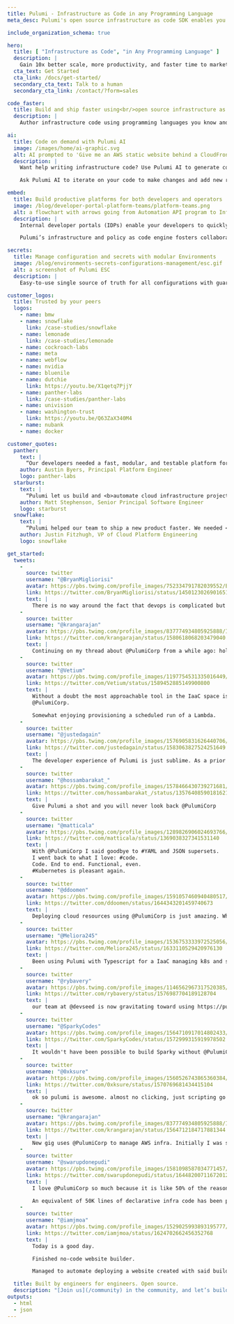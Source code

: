 ```yaml
---
title: Pulumi - Infrastructure as Code in any Programming Language
meta_desc: Pulumi's open source infrastructure as code SDK enables you to create, deploy, and manage infrastructure on any cloud, using your favorite languages.

include_organization_schema: true

hero:
  title: [ "Infrastructure as Code", "in Any Programming Language" ]
  description: |
    Gain 10x better scale, more productivity, and faster time to market.
  cta_text: Get Started
  cta_link: /docs/get-started/
  secondary_cta_text: Talk to a human
  secondary_cta_link: /contact/?form=sales

code_faster:
  title: Build and ship faster using<br/>open source infrastructure as code
  description: |
    Author infrastructure code using programming languages you know and love. Write statements to define infrastructure using your IDE with autocomplete, type checking, and documentation.

ai:
  title: Code on demand with Pulumi AI
  image: /images/home/ai-graphic.svg
  alt: AI prompted to 'Give me an AWS static website behind a CloudFront CDN' and outputting Pulumi code
  description: |
    Want help writing infrastructure code? Use Pulumi AI to generate code for your desired infrastructure – all through natural language commands.

    Ask Pulumi AI to iterate on your code to make changes and add new resources.

embed:
  title: Build productive platforms for both developers and operators
  image: /blog/developer-portal-platform-teams/platform-teams.png
  alt: a flowchart with arrows going from Automation API program to Infrasctucture as Code programs to Pulumi Engine deploys stacks
  description: |
    Internal developer portals (IDPs) enable your developers to quickly provision security-compliant infrastructure, boost productivity with pre-configured architectures and automate testing and deployments, adhering to organizational standards.

    Pulumi’s infrastructure and policy as code engine fosters collaboration between your developers, security, and operation teams through common, popular programming languages.

secrets:
  title: Manage configuration and secrets with modular Environments
  image: /blog/environments-secrets-configurations-management/esc.gif
  alt: a screenshot of Pulumi ESC
  description: |
    Easy-to-use single source of truth for all configurations with guardrails. Seamlessly adopt short-lived dynamic secrets. Never have downtime over changed configurations because you can change once and have it updated everywhere. Enforce least-privileged access through role-based access controls.

customer_logos:
  title: Trusted by your peers
  logos:
    - name: bmw
    - name: snowflake
      link: /case-studies/snowflake
    - name: lemonade
      link: /case-studies/lemonade
    - name: cockroach-labs
    - name: meta
    - name: webflow
    - name: nvidia
    - name: bluenile
    - name: dutchie
      link: https://youtu.be/X1qetq7PjjY
    - name: panther-labs
      link: /case-studies/panther-labs
    - name: univision
    - name: washington-trust
      link: https://youtu.be/Q63ZaX340M4
    - name: nubank
    - name: docker

customer_quotes:
  panther:
    text: |
      “Our developers needed a fast, modular, and testable platform for managing cloud infrastructure. <b>Nothing is better than having standard programming languages for building and managing infrastructure</b>”
    author: Austin Byers, Principal Platform Engineer
    logo: panther-labs
  starburst:
    text: |
      “Pulumi let us build and <b>automate cloud infrastructure projects</b> at a scale that simply wasn’t imaginable using prior-generation infrastructure as code technologies”
    author: Matt Stephenson, Senior Principal Software Engineer
    logo: starburst
  snowflake:
    text: |
      “Pulumi helped our team to ship a new product faster. We needed <b>one tool to setup and manage multi-cloud, multi-region Kubernetes clusters</b> that infrastructure and applications teams could use collaboratively”
    author: Justin Fitzhugh, VP of Cloud Platform Engineering
    logo: snowflake

get_started:
  tweets:
    -
      source: twitter
      username: "@BryanMigliorisi"
      avatar: https://pbs.twimg.com/profile_images/752334791782039552/BsVNGBaV_400x400.jpg
      link: https://twitter.com/BryanMigliorisi/status/1450123026901651460
      text: |
        There is no way around the fact that devops is complicated but @PulumiCorp is a game changer for me.  Blows away CloudForamtion, TerraForm, CDK, etc.
    -
      source: twitter
      username: "@krangarajan"
      avatar: https://pbs.twimg.com/profile_images/837774934805925888/I51_kI-H_400x400.jpg
      link: https://twitter.com/krangarajan/status/1580618068203479040
      text: |
        Continuing on my thread about @PulumiCorp from a while ago: holy shit I am a convert. I needed to setup a staging environment that was mostly identical to prod, and once I trued up our Pulumi stack with AWS, it took *minutes* to do this. How have I lived without this until now?
    -
      source: twitter
      username: "@Vetium"
      avatar: https://pbs.twimg.com/profile_images/1197754531335016449/etr4hfpJ_400x400.jpg
      link: https://twitter.com/Vetium/status/1589452885149900800
      text: |
        Without a doubt the most approachable tool in the IaaC space is
        @PulumiCorp.

        Somewhat enjoying provisioning a scheduled run of a Lambda.
    -
      source: twitter
      username: "@justedagain"
      avatar: https://pbs.twimg.com/profile_images/1576905831626440706/wigR9_hF_400x400.jpg
      link: https://twitter.com/justedagain/status/1583063827524251649
      text: |
        The developer experience of Pulumi is just sublime. As a prior Terraform user, the grass is substantially greener on this side. I'm so glad I made the switch two years back. Using Terraform for my current use case would be a massive downgrade.
    -
      source: twitter
      username: "@hossambarakat_"
      avatar: https://pbs.twimg.com/profile_images/1578466430739271681/FZnNwxcA_400x400.jpg
      link: https://twitter.com/hossambarakat_/status/1357640859018162176
      text: |
        Give Pulumi a shot and you will never look back @PulumiCorp
    -
      source: twitter
      username: "@matticala"
      avatar: https://pbs.twimg.com/profile_images/1289826906024693766/LOdbjWdW_400x400.jpg
      link: https://twitter.com/matticala/status/1369038327341531140
      text: |
        With @PulumiCorp I said goodbye to #YAML and JSON supersets.
        I went back to what I love: #code.
        Code. End to end. Functional, even.
        #Kubernetes is pleasant again.
    -
      source: twitter
      username: "@ddoomen"
      avatar: https://pbs.twimg.com/profile_images/1591057460940480517/d0xy4n3b_400x400.jpg
      link: https://twitter.com/ddoomen/status/1644343201459740673
      text: |
        Deploying cloud resources using @PulumiCorp is just amazing. Why would anybody bother with JSON, YAML or some other DSL?
    -
      source: twitter
      username: "@Meliora245"
      avatar: https://pbs.twimg.com/profile_images/1536753333972525056/WN2SVAmq_400x400.jpg
      link: https://twitter.com/Meliora245/status/1633110529420976130
      text: |
        Been using Pulumi with Typescript for a IaaC managing k8s and stateful databases. Don't see myself going back to using terraform after this.
    -
      source: twitter
      username: "@rybavery"
      avatar: https://pbs.twimg.com/profile_images/1146562967317520385/wuPwKFUZ_400x400.jpg
      link: https://twitter.com/rybavery/status/1576987704189128704
      text: |
        our team at @devseed is now gravitating toward using https://pulumi.com/docs/concepts/vs/terraform/ instead of terraform because it's all in python so it is easier to onboard new people to the tool and makes it easier to manage the same infra definition in different test, staging, and deploy envs.
    -
      source: twitter
      username: "@SparkyCodes"
      avatar: https://pbs.twimg.com/profile_images/1564710917014802433/k0QzTysD_400x400.jpg
      link: https://twitter.com/SparkyCodes/status/1572999315919978502
      text: |
        It wouldn't have been possible to build Sparky without @PulumiCorp. Shout out to the team and community for helping us get up and running!
    -
      source: twitter
      username: "@0xksure"
      avatar: https://pbs.twimg.com/profile_images/1560526743865360384/QBkajFhq_400x400.jpg
      link: https://twitter.com/0xksure/status/1570769681434415104
      text: |
        ok so pulumi is awesome. almost no clicking, just scripting go and up
    -
      source: twitter
      username: "@krangarajan"
      avatar: https://pbs.twimg.com/profile_images/837774934805925888/I51_kI-H_400x400.jpg
      link: https://twitter.com/krangarajan/status/1564712184717881344
      text: |
        New gig uses @PulumiCorp to manage AWS infra. Initially I was skeptical and was tempted to go back to Terraform, but after using pulumi imports and discovering the ability to write tests easily, I'm a convert. (1/4)
    -
      source: twitter
      username: "@swarupdonepudi"
      avatar: https://pbs.twimg.com/profile_images/1581098587034771457/9HrxXWw4_400x400.jpg
      link: https://twitter.com/swarupdonepudi/status/1644820071167201280
      text: |
        I love @PulumiCorp so much because it is like 50% of the reason why we dared to build https://planton.cloud.

        An equivalent of 50K lines of declarative infra code has been put behind APIs to support the features on the platform with https://www.pulumi.com/docs/using-pulumi/automation-api/
    -
      source: twitter
      username: "@iamjmoa"
      avatar: https://pbs.twimg.com/profile_images/1529025993893195777/Wo8EXvLO_400x400.jpg
      link: https://twitter.com/iamjmoa/status/1624702662456352768
      text: |
        Today is a good day.

        Finished no-code website builder.

        Managed to automate deploying a website created with said builder with @PulumiCorp

  title: Built by engineers for engineers. Open source.
  description: "[Join us](/community) in the community, and let’s build together."
outputs:
  - html
  - json
---
```

